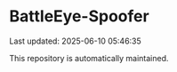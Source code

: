 # BattleEye-Spoofer

Last updated: 2025-06-10 05:46:35

This repository is automatically maintained.
